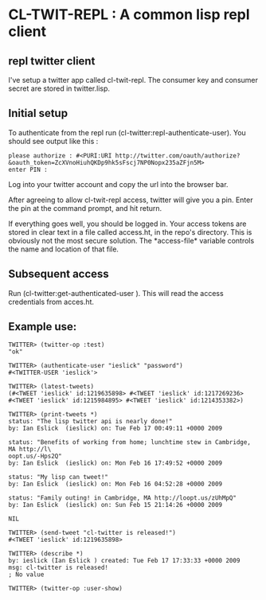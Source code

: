 # CL-TWIT-REPL : A common lisp repl client

## repl twitter client

I've setup a twitter app called cl-twit-repl. The consumer key and consumer secret are stored in twitter.lisp.

## Initial setup

To authenticate from the repl run (cl-twitter:repl-authenticate-user).
You should see output like this :

    please authorize : #<PURI:URI http://twitter.com/oauth/authorize?&oauth_token=ZcXVnoHiuhQKDp9hk5sFscj7NP0Nopx235aZFjn5M>
    enter PIN :   

Log into your twitter account and copy the url into the browser bar.

After agreeing to allow cl-twit-repl access, twitter will give you a pin.
Enter the pin at the command prompt, and hit return.

If everything goes well, you should be logged in.
Your access tokens are stored in clear text in a file called access.ht, in the repo's directory.
This is obviously not the most secure solution.
The \*access-file\* variable controls the name and location of that file.

## Subsequent access

Run (cl-twitter:get-authenticated-user <user name> ). This will read the access credentials from acces.ht.


## Example use:


    TWITTER> (twitter-op :test)
    "ok"

    TWITTER> (authenticate-user "ieslick" "password")
    #<TWITTER-USER 'ieslick'>

    TWITTER> (latest-tweets)
    (#<TWEET 'ieslick' id:1219635898> #<TWEET 'ieslick' id:1217269236>
    #<TWEET 'ieslick' id:1215984895> #<TWEET 'ieslick' id:1214353382>)

    TWITTER> (print-tweets *)
    status: "The lisp twitter api is nearly done!"
    by: Ian Eslick  (ieslick) on: Tue Feb 17 00:49:11 +0000 2009

    status: "Benefits of working from home; lunchtime stew in Cambridge, MA http://l\
    oopt.us/-Hps2Q"
    by: Ian Eslick  (ieslick) on: Mon Feb 16 17:49:52 +0000 2009

    status: "My lisp can tweet!"
    by: Ian Eslick  (ieslick) on: Mon Feb 16 04:52:28 +0000 2009

    status: "Family outing! in Cambridge, MA http://loopt.us/zUhMpQ"
    by: Ian Eslick  (ieslick) on: Sun Feb 15 21:14:26 +0000 2009

    NIL

    TWITTER> (send-tweet "cl-twitter is released!")
    #<TWEET 'ieslick' id:1219635898>

    TWITTER> (describe *)
    by: ieslick (Ian Eslick ) created: Tue Feb 17 17:33:33 +0000 2009
    msg: cl-twitter is released!
    ; No value

    TWITTER> (twitter-op :user-show)


